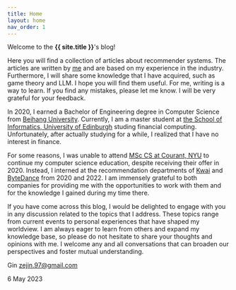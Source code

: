 ```yaml
---
title: Home
layout: home
nav_order: 1
---
```



Welcome to the **{{ site.title }}**'s blog!

Here you will find a collection of articles about recommender systems. The articles are written by [me](https://www.linkedin.com/in/ze-jin-7219531b2/) and are based on my experience in the industry. Furthermore, I will share some knowledge that I have acquired, such as game theory and LLM. I hope you will find them useful. For me, writing is a way to learn. If you find any mistakes, please let me know. I will be very grateful for your feedback. 

In 2020, I earned a Bachelor of Engineering degree in Computer Science from [Beihang University](https://ev.buaa.edu.cn/). Currently, I am a master student at [the School of Informatics, University of Edinburgh](https://www.ed.ac.uk/informatics) studing financial computing. Unfortunately, after actually studying for a while, I realized that I have no interest in finance.

For some reasons, I was unable to attend [MSc CS at Courant, NYU](https://cims.nyu.edu/dynamic/) to continue my computer science education, despite receiving their offer in 2020. Instead, I interned at the recommendation departments of [Kwai](https://www.kwai.com/) and [ByteDance](https://www.bytedance.com/en/) from 2020 and 2022. I am immensely grateful to both companies for providing me with the opportunities to work with them and for the knowledge I gained during my time there.

If you have come across this blog, I would be delighted to engage with you in any discussion related to the topics that I address. These topics range from current events to personal experiences that have shaped my worldview. I am always eager to learn from others and expand my knowledge base, so please do not hesitate to share your thoughts and opinions with me. I welcome any and all conversations that can broaden our perspectives and foster mutual understanding.

Gin zejin.97@gmail.com

6 May 2023
